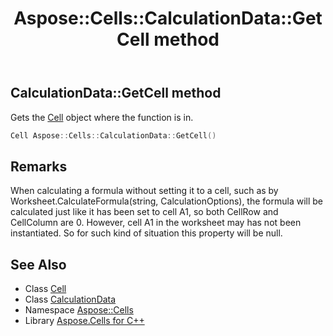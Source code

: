 ﻿---
title: Aspose::Cells::CalculationData::GetCell method
linktitle: GetCell
second_title: Aspose.Cells for C++ API Reference
description: 'Aspose::Cells::CalculationData::GetCell method. Gets the Cell object where the function is in in C++.'
type: docs
weight: 1200
url: /cpp/aspose.cells/calculationdata/getcell/
---
## CalculationData::GetCell method


Gets the [Cell](../../cell/) object where the function is in.

```cpp
Cell Aspose::Cells::CalculationData::GetCell()
```

## Remarks


When calculating a formula without setting it to a cell, such as by Worksheet.CalculateFormula(string, CalculationOptions), the formula will be calculated just like it has been set to cell A1, so both CellRow and CellColumn are 0. However, cell A1 in the worksheet may has not been instantiated. So for such kind of situation this property will be null.
## See Also

* Class [Cell](../../cell/)
* Class [CalculationData](../)
* Namespace [Aspose::Cells](../../)
* Library [Aspose.Cells for C++](../../../)
